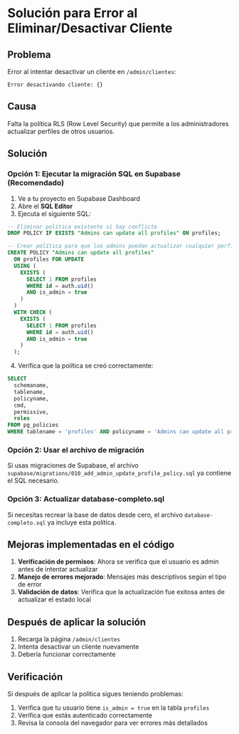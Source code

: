 # Solución para Error al Eliminar/Desactivar Cliente

## Problema
Error al intentar desactivar un cliente en `/admin/clientes`:
```
Error desactivando cliente: {}
```

## Causa
Falta la política RLS (Row Level Security) que permite a los administradores actualizar perfiles de otros usuarios.

## Solución

### Opción 1: Ejecutar la migración SQL en Supabase (Recomendado)

1. Ve a tu proyecto en Supabase Dashboard
2. Abre el **SQL Editor**
3. Ejecuta el siguiente SQL:

```sql
-- Eliminar política existente si hay conflicto
DROP POLICY IF EXISTS "Admins can update all profiles" ON profiles;

-- Crear política para que los admins puedan actualizar cualquier perfil
CREATE POLICY "Admins can update all profiles"
  ON profiles FOR UPDATE
  USING (
    EXISTS (
      SELECT 1 FROM profiles 
      WHERE id = auth.uid() 
      AND is_admin = true
    )
  )
  WITH CHECK (
    EXISTS (
      SELECT 1 FROM profiles 
      WHERE id = auth.uid() 
      AND is_admin = true
    )
  );
```

4. Verifica que la política se creó correctamente:

```sql
SELECT 
  schemaname,
  tablename,
  policyname,
  cmd,
  permissive,
  roles
FROM pg_policies
WHERE tablename = 'profiles' AND policyname = 'Admins can update all profiles';
```

### Opción 2: Usar el archivo de migración

Si usas migraciones de Supabase, el archivo `supabase/migrations/010_add_admin_update_profile_policy.sql` ya contiene el SQL necesario.

### Opción 3: Actualizar database-completo.sql

Si necesitas recrear la base de datos desde cero, el archivo `database-completo.sql` ya incluye esta política.

## Mejoras implementadas en el código

1. **Verificación de permisos**: Ahora se verifica que el usuario es admin antes de intentar actualizar
2. **Manejo de errores mejorado**: Mensajes más descriptivos según el tipo de error
3. **Validación de datos**: Verifica que la actualización fue exitosa antes de actualizar el estado local

## Después de aplicar la solución

1. Recarga la página `/admin/clientes`
2. Intenta desactivar un cliente nuevamente
3. Debería funcionar correctamente

## Verificación

Si después de aplicar la política sigues teniendo problemas:

1. Verifica que tu usuario tiene `is_admin = true` en la tabla `profiles`
2. Verifica que estás autenticado correctamente
3. Revisa la consola del navegador para ver errores más detallados

